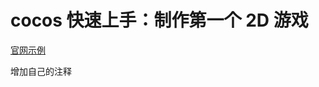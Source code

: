 # cocos 快速上手：制作第一个 2D 游戏

[官网示例](https://docs.cocos.com/creator/manual/zh/editor/preview/browser.html)

增加自己的注释
